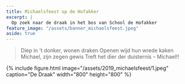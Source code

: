 ```yaml
---
title: Michaelsfeest op de Hofakker
excerpt: |
  Op zoek naar de draak in het bos van School de Hofakker
feature_image: "/assets/banner_michaelsfeest.jpeg"
aside: true
---
```

> Diep in ’t donker, wonen draken
> Openen wijd hun wrede kaken
> Michael, zijn zegen gewis
> Treft het dier der duisternis – Michael!!

{% include figure.html image="/assets/2019_michaelsfeest/1.jpeg" caption="De Draak" width="800" height="800" %}
